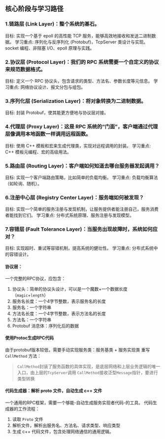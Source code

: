 ## 核心阶段与学习路径
### 1.链路层 (Link Layer)：整个系统的基石。
目标: 实现一个基于 epoll 的高性能 TCP 服务，能够高效地接收和发送二进制数据。
学习重点: 序列化与反序列化 (Protobuf)，TcpServer 类设计与实现。socket 编程、非阻塞 I/O、epoll 原理与实践。

### 2.协议层 (Protocol Layer)：我们的 RPC 系统需要一个自定义的协议来规范数据格式。
目标: 定义一个 RPC 协议头，包含请求的类型、方法名、参数长度等元信息。
学习重点: 网络协议设计、报文分包与组包。

### 3.序列化层 (Serialization Layer)：将对象转换为二进制数据。
目标: 封装 Protobuf，使其能更方便地与协议层对接。

### 4.代理层 (Proxy Layer)：这是 RPC 系统的“门面”，客户端通过代理层像调用本地函数一样调用远程函数。
目标: 使用 C++ 模板和宏来生成代理类，实现对远程调用的封装。
学习重点: C++ 模板元编程、宏的高级用法。

### 5.路由层 (Routing Layer)：客户端如何知道去哪台服务器发起调用？
目标: 实现一个客户端路由策略，比如简单的负载均衡。
学习重点: 负载均衡算法（如轮询、随机）。

### 6.注册中心层 (Registry Center Layer)：服务端如何被发现？
目标: 实现一个简单的服务注册与发现机制，让服务提供者能注册自己，服务消费者能找到它们。
学习重点: 分布式系统原理、服务注册与发现模型。

### 7.容错层 (Fault Tolerance Layer)：当服务出现故障时，系统如何应对？
目标: 实现超时、重试等容错机制，提高系统的健壮性。
学习重点: 分布式系统中的容错设计。

#### 协议层：
一个完整的RPC协议，应包含：
1. 协议头：简单的协议头设计，可以是一个魔数+一个数据长度（`magic`+`length`）
2. 服务名长度：一个4字节整数，表示服务名的长度
3. 服务名：一个字符串
4. 方法名长度：一个4字节整数，表示方法名的长度
5. 方法名：一个字符串
6. Protobuf 消息体：序列化后的数据

#### 使用Protoc生成RPC代码
由于protobuf版本较低，需要手动实现服务类：服务基类 + 服务实现类
重写 `CallMethod` 方法：
> `CallMethod`封装了服务函数的具体实现，是底层网络和上层业务逻辑的唯一入口，由上层的`TcpServer`调用
> `CallMethod`接收泛型`Message`指针，要进行类型转换

#### 代码生成器：解析 proto 文件，自动生成 c++ 文件
一个通用的RPC框架，需要一个够能-自动生成服务实现者代码-的工具。
代码生成器的工作流程：
1. 读取 `Proto` 文件
2. 解析文件，解析出服务名、方法名、请求类型、响应类型
3. 生成 c++ 代码文件，包含处理网络通信的通用逻辑。